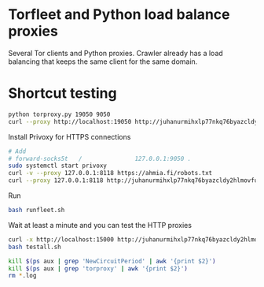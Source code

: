 # Torfleet and Python load balance proxies

Several Tor clients and Python proxies.
Crawler already has a load balancing that keeps the same client for the same domain.

# Shortcut testing

```sh
python torproxy.py 19050 9050
curl --proxy http://localhost:19050 http://juhanurmihxlp77nkq76byazcldy2hlmovfu2epvl5ankdibsot4csyd.onion/robots.txt
```

Install Privoxy for HTTPS connections

```sh
# Add
# forward-socks5t   /               127.0.0.1:9050 .
sudo systemctl start privoxy
curl -v --proxy 127.0.0.1:8118 https://ahmia.fi/robots.txt
curl --proxy 127.0.0.1:8118 http://juhanurmihxlp77nkq76byazcldy2hlmovfu2epvl5ankdibsot4csyd.onion/robots.txt
```

Run

```sh
bash runfleet.sh
```

Wait at least a minute and you can test the HTTP proxies

```sh
curl -x http://localhost:15000 http://juhanurmihxlp77nkq76byazcldy2hlmovfu2epvl5ankdibsot4csyd.onion/robots.txt
bash testall.sh
```

```sh
kill $(ps aux | grep 'NewCircuitPeriod' | awk '{print $2}')
kill $(ps aux | grep 'torproxy' | awk '{print $2}')
rm *.log
```
